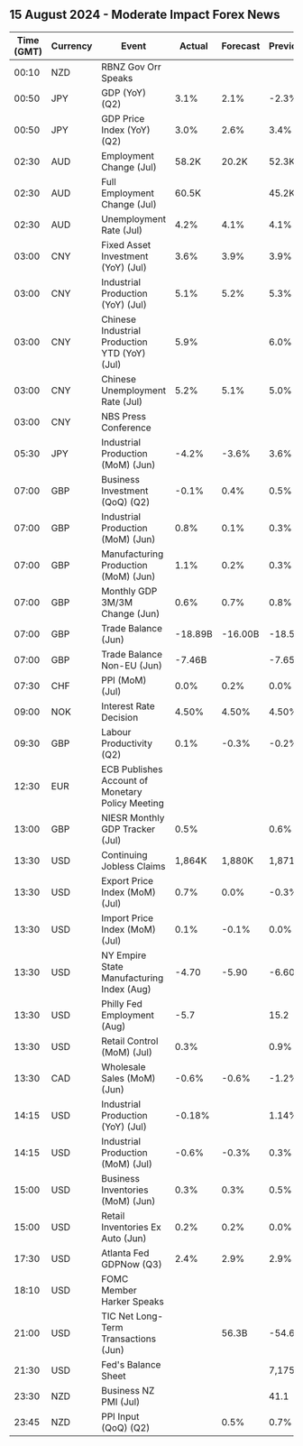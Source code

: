 ## 15 August 2024 - Moderate Impact Forex News

| Time (GMT) | Currency | Event | Actual | Forecast | Previous |
|------|----------|-------|--------|----------|----------|
| 00:10 | NZD | RBNZ Gov Orr Speaks |  |  |  |
| 00:50 | JPY | GDP (YoY) (Q2) | 3.1% | 2.1% | -2.3% |
| 00:50 | JPY | GDP Price Index (YoY) (Q2) | 3.0% | 2.6% | 3.4% |
| 02:30 | AUD | Employment Change (Jul) | 58.2K | 20.2K | 52.3K |
| 02:30 | AUD | Full Employment Change (Jul) | 60.5K |  | 45.2K |
| 02:30 | AUD | Unemployment Rate (Jul) | 4.2% | 4.1% | 4.1% |
| 03:00 | CNY | Fixed Asset Investment (YoY) (Jul) | 3.6% | 3.9% | 3.9% |
| 03:00 | CNY | Industrial Production (YoY) (Jul) | 5.1% | 5.2% | 5.3% |
| 03:00 | CNY | Chinese Industrial Production YTD (YoY) (Jul) | 5.9% |  | 6.0% |
| 03:00 | CNY | Chinese Unemployment Rate (Jul) | 5.2% | 5.1% | 5.0% |
| 03:00 | CNY | NBS Press Conference |  |  |  |
| 05:30 | JPY | Industrial Production (MoM) (Jun) | -4.2% | -3.6% | 3.6% |
| 07:00 | GBP | Business Investment (QoQ) (Q2) | -0.1% | 0.4% | 0.5% |
| 07:00 | GBP | Industrial Production (MoM) (Jun) | 0.8% | 0.1% | 0.3% |
| 07:00 | GBP | Manufacturing Production (MoM) (Jun) | 1.1% | 0.2% | 0.3% |
| 07:00 | GBP | Monthly GDP 3M/3M Change (Jun) | 0.6% | 0.7% | 0.8% |
| 07:00 | GBP | Trade Balance (Jun) | -18.89B | -16.00B | -18.59B |
| 07:00 | GBP | Trade Balance Non-EU (Jun) | -7.46B |  | -7.65B |
| 07:30 | CHF | PPI (MoM) (Jul) | 0.0% | 0.2% | 0.0% |
| 09:00 | NOK | Interest Rate Decision | 4.50% | 4.50% | 4.50% |
| 09:30 | GBP | Labour Productivity (Q2) | 0.1% | -0.3% | -0.2% |
| 12:30 | EUR | ECB Publishes Account of Monetary Policy Meeting |  |  |  |
| 13:00 | GBP | NIESR Monthly GDP Tracker (Jul) | 0.5% |  | 0.6% |
| 13:30 | USD | Continuing Jobless Claims | 1,864K | 1,880K | 1,871K |
| 13:30 | USD | Export Price Index (MoM) (Jul) | 0.7% | 0.0% | -0.3% |
| 13:30 | USD | Import Price Index (MoM) (Jul) | 0.1% | -0.1% | 0.0% |
| 13:30 | USD | NY Empire State Manufacturing Index (Aug) | -4.70 | -5.90 | -6.60 |
| 13:30 | USD | Philly Fed Employment (Aug) | -5.7 |  | 15.2 |
| 13:30 | USD | Retail Control (MoM) (Jul) | 0.3% |  | 0.9% |
| 13:30 | CAD | Wholesale Sales (MoM) (Jun) | -0.6% | -0.6% | -1.2% |
| 14:15 | USD | Industrial Production (YoY) (Jul) | -0.18% |  | 1.14% |
| 14:15 | USD | Industrial Production (MoM) (Jul) | -0.6% | -0.3% | 0.3% |
| 15:00 | USD | Business Inventories (MoM) (Jun) | 0.3% | 0.3% | 0.5% |
| 15:00 | USD | Retail Inventories Ex Auto (Jun) | 0.2% | 0.2% | 0.0% |
| 17:30 | USD | Atlanta Fed GDPNow (Q3) | 2.4% | 2.9% | 2.9% |
| 18:10 | USD | FOMC Member Harker Speaks |  |  |  |
| 21:00 | USD | TIC Net Long-Term Transactions (Jun) |  | 56.3B | -54.6B |
| 21:30 | USD | Fed's Balance Sheet |  |  | 7,175B |
| 23:30 | NZD | Business NZ PMI (Jul) |  |  | 41.1 |
| 23:45 | NZD | PPI Input (QoQ) (Q2) |  | 0.5% | 0.7% |
